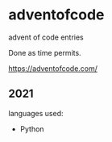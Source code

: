 # adventofcode
advent of code entries

Done as time permits.

https://adventofcode.com/

## 2021

languages used:

* Python
